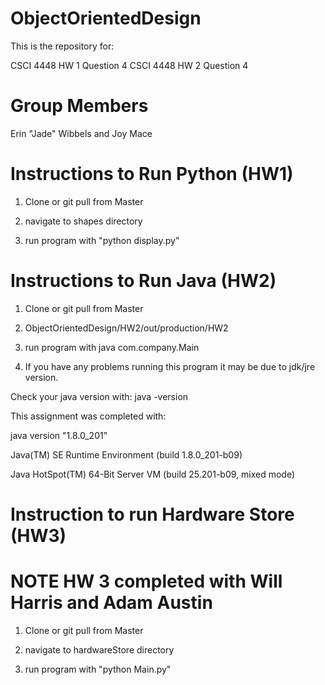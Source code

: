 # ObjectOrientedDesign
This is the repository for:

CSCI 4448 HW 1 Question 4
CSCI 4448 HW 2 Question 4

# Group Members
Erin "Jade" Wibbels and Joy Mace

# Instructions to Run Python (HW1)
1) Clone or git pull from Master

2) navigate to shapes directory

3) run program with "python display.py"

# Instructions to Run Java (HW2)
1) Clone or git pull from Master

2) ObjectOrientedDesign/HW2/out/production/HW2 

3) run program with java com.company.Main

4) If you have any problems running this program it may be due to jdk/jre version.

Check your java version with: java -version

This assignment was completed with:

java version "1.8.0_201"

Java(TM) SE Runtime Environment (build 1.8.0_201-b09)

Java HotSpot(TM) 64-Bit Server VM (build 25.201-b09, mixed mode)

# Instruction to run Hardware Store (HW3)
# NOTE HW 3 completed with Will Harris and Adam Austin 

1) Clone or git pull from Master

2) navigate to hardwareStore directory

3) run program with "python Main.py"
